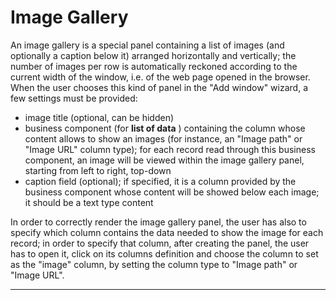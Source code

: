 # Image Gallery

An image gallery is a special panel containing a list of images \(and optionally a caption below it\) arranged horizontally and vertically; the number of images per row is automatically reckoned according to the current width of the window, i.e. of the web page opened in the browser.  
When the user chooses this kind of panel in the "Add window" wizard, a few settings must be provided:

* image title \(optional, can be hidden\)
* business component \(for  **list of data** \) containing the column whose content allows to show an images \(for instance, an "Image path" or "Image URL" column type\); for each record read through this business component, an image will be viewed within the image gallery panel, starting from left to right, top-down
* caption field \(optional\); if specified, it is a column provided by the business component whose content will be showed below each image; it should be a text type content

In order to correctly render the image gallery panel, the user has also to specify which column contains the data needed to show the image for each record; in order to specify that column, after creating the panel, the user has to open it, click on its columns definition and choose the column to set as the "image" column, by setting the column type to "Image path" or "Image URL".

---



